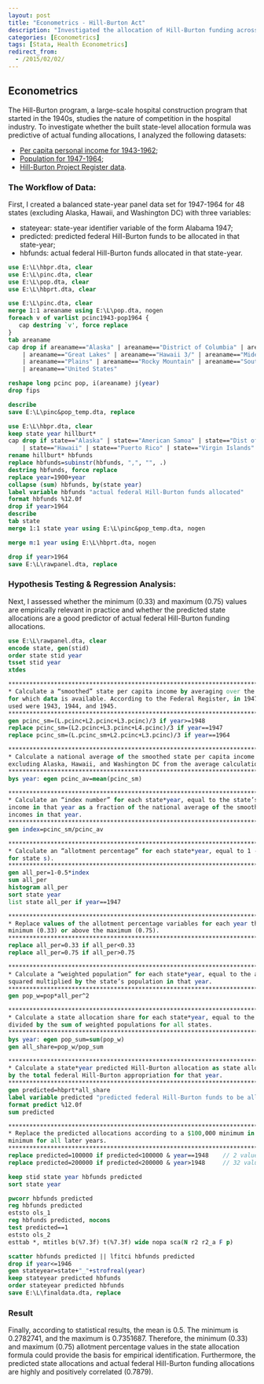 ```yaml
---
layout: post
title: "Econometrics - Hill-Burton Act"
description: "Investigated the allocation of Hill-Burton funding across states."
categories: [Econometrics]
tags: [Stata, Health Econometrics]
redirect_from:
  - /2015/02/02/
---
```


## Econometrics
The Hill-Burton program, a large-scale hospital construction program that started in the 1940s, studies the nature of competition in the hospital industry. To investigate whether the built state-level allocation formula was predictive of actual funding allocations, I analyzed the following datasets: 
- [Per capita personal income for 1943-1962](https://github.com/SFL09/SFL09.GITHUB.IO/files/6096404/Cap.txt);
- [Population for 1947-1964](https://github.com/SFL09/SFL09.GITHUB.IO/files/6096406/Pop.txt);
- [Hill-Burton Project Register data](https://github.com/SFL09/SFL09.GITHUB.IO/files/6096407/HB.txt).


### The Workflow of Data: 
First, I created a balanced state-year panel data set for 1947-1964 for 48 states (excluding Alaska, Hawaii, and Washington DC) with three variables:
- stateyear: state-year identifier variable of the form Alabama 1947;
- predicted: predicted federal Hill-Burton funds to be allocated in that state-year;
- hbfunds: actual federal Hill-Burton funds allocated in that state-year.

```Stata
use E:\L\hbpr.dta, clear
use E:\L\pinc.dta, clear
use E:\L\pop.dta, clear
use E:\L\hbprt.dta, clear

use E:\L\pinc.dta, clear
merge 1:1 areaname using E:\L\pop.dta, nogen
foreach v of varlist pcinc1943-pop1964 {
   cap destring `v', force replace
}
tab areaname
cap drop if areaname=="Alaska" | areaname=="District of Columbia" | areaname=="Far West 3/"  ///
    | areaname=="Great Lakes" | areaname=="Hawaii 3/" | areaname=="Mideast" | areaname=="New England"   ///
	| areaname=="Plains" | areaname=="Rocky Mountain" | areaname=="Southeast" | areaname=="Southwest"  ///
    | areaname=="United States"            

reshape long pcinc pop, i(areaname) j(year)
drop fips

describe
save E:\L\pinc&pop_temp.dta, replace

use E:\L\hbpr.dta, clear
keep state year hillburt*
cap drop if state=="Alaska" | state=="American Samoa" | state=="Dist of Col" | state=="Guam"  ///
    | state=="Hawaii" | state=="Puerto Rico" | state=="Virgin Islands"
rename hillburt* hbfunds
replace hbfunds=subinstr(hbfunds, ",", "", .)    
destring hbfunds, force replace
replace year=1900+year
collapse (sum) hbfunds, by(state year)
label variable hbfunds "actual federal Hill-Burton funds allocated"
format hbfunds %12.0f
drop if year>1964
describe
tab state
merge 1:1 state year using E:\L\pinc&pop_temp.dta, nogen

merge m:1 year using E:\L\hbprt.dta, nogen

drop if year>1964
save E:\L\rawpanel.dta, replace
```

### Hypothesis Testing & Regression Analysis:
Next, I assessed whether the minimum (0.33) and maximum (0.75) values are empirically relevant in practice and whether the predicted state allocations are a good predictor of actual federal Hill-Burton funding allocations.

```Stata
use E:\L\rawpanel.dta, clear
encode state, gen(stid)
order state stid year
tsset stid year
xtdes

************************************************************************************************
* Calculate a “smoothed” state per capita income by averaging over the three most recent years 
for which data is available. According to the Federal Register, in 1947 the three years of data 
used were 1943, 1944, and 1945.                                                                *
************************************************************************************************
gen pcinc_sm=(L.pcinc+L2.pcinc+L3.pcinc)/3 if year>=1948
replace pcinc_sm=(L2.pcinc+L3.pcinc+L4.pcinc)/3 if year==1947
replace pcinc_sm=(L.pcinc_sm+L2.pcinc+L3.pcinc)/3 if year==1964

************************************************************************************************
* Calculate a national average of the smoothed state per capita income variable by year,
excluding Alaska, Hawaii, and Washington DC from the average calculation.                      *
************************************************************************************************
bys year: egen pcinc_av=mean(pcinc_sm)

************************************************************************************************
* Calculate an “index number” for each state*year, equal to the state’s smoothed per capita
income in that year as a fraction of the national average of the smoothed state per capita
incomes in that year.                                                                          *
************************************************************************************************
gen index=pcinc_sm/pcinc_av

************************************************************************************************
* Calculate an “allotment percentage” for each state*year, equal to 1 - 0.5*(index number
for state s).                                                                                  *
************************************************************************************************
gen all_per=1-0.5*index
sum all_per
histogram all_per
sort state year
list state all_per if year==1947   

************************************************************************************************
* Replace values of the allotment percentage variables for each year that are below the
minimum (0.33) or above the maximum (0.75).                                                    *
************************************************************************************************
replace all_per=0.33 if all_per<0.33
replace all_per=0.75 if all_per>0.75

************************************************************************************************
* Calculate a “weighted population” for each state*year, equal to the allotment percentage
squared multiplied by the state’s population in that year.                                     *
************************************************************************************************
gen pop_w=pop*all_per^2

************************************************************************************************
* Calculate a state allocation share for each state*year, equal to the weighted population
divided by the sum of weighted populations for all states.                                     *
************************************************************************************************
bys year: egen pop_sum=sum(pop_w)
gen all_share=pop_w/pop_sum

************************************************************************************************
* Calculate a state*year predicted Hill-Burton allocation as state allocation share multiplied
by the total federal Hill-Burton appropriation for that year.                                  *
************************************************************************************************
gen predicted=hbprt*all_share
label variable predicted "predicted federal Hill-Burton funds to be allocated"
format predict %12.0f
sum predicted

************************************************************************************************
* Replace the predicted allocations according to a $100,000 minimum in 1948 and $200,000
minimum for all later years.                                                                   *
************************************************************************************************
replace predicted=100000 if predicted<100000 & year==1948    // 2 values changed
replace predicted=200000 if predicted<200000 & year>1948     // 32 values changed

keep stid state year hbfunds predicted
sort state year

pwcorr hbfunds predicted
reg hbfunds predicted
eststo ols_1
reg hbfunds predicted, nocons
test predicted==1
eststo ols_2
esttab *, mtitles b(%7.3f) t(%7.3f) wide nopa sca(N r2 r2_a F p)

scatter hbfunds predicted || lfitci hbfunds predicted
drop if year<=1946
gen stateyear=state+"_"+strofreal(year)
keep stateyear predicted hbfunds 
order stateyear predicted hbfunds
save E:\L\finaldata.dta, replace
```

### Result
Finally, according to statistical results, the mean is 0.5. The minimum is 0.2782741, and the maximum is 0.7351687. Therefore, the minimum (0.33) and maximum (0.75) allotment percentage values in the state allocation formula could provide the basis for empirical identification. Furthermore, the predicted state allocations and actual federal Hill-Burton funding allocations are highly and positively correlated (0.7879).
